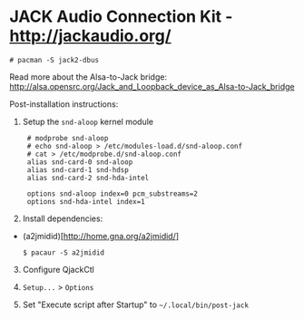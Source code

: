 # JACK Audio Connection Kit - http://jackaudio.org/

	# pacman -S jack2-dbus

Read more about the Alsa-to-Jack bridge:
http://alsa.opensrc.org/Jack_and_Loopback_device_as_Alsa-to-Jack_bridge

Post-installation instructions:

1. Setup the `snd-aloop` kernel module

		# modprobe snd-aloop
		# echo snd-aloop > /etc/modules-load.d/snd-aloop.conf
		# cat > /etc/modprobe.d/snd-aloop.conf
		alias snd-card-0 snd-aloop
		alias snd-card-1 snd-hdsp
		alias snd-card-2 snd-hda-intel

		options snd-aloop index=0 pcm_substreams=2
		options snd-hda-intel index=1

2. Install dependencies:

  - (a2jmidid)[http://home.gna.org/a2jmidid/]

		$ pacaur -S a2jmidid

3. Configure QjackCtl

  1. `Setup...` > `Options`
  2. Set "Execute script after Startup" to `~/.local/bin/post-jack`
